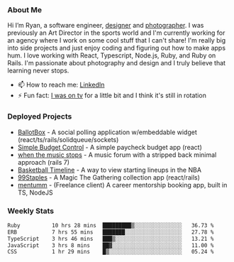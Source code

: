 ### About Me
Hi I’m Ryan, a software engineer, [designer](https://www.denvermullets.com/video) and [photographer](https://www.denvermullets.com/). I was previously an Art Director in the sports world and I'm currently working for an agency where I work on some cool stuff that I can't share! I'm really big into side projects and just enjoy coding and figuring out how to make apps hum. I love working with React, Typescript, Node.js, Ruby, and Ruby on Rails. I'm passionate about photography and design and I truly believe that learning never stops.

- 📫 How to reach me: [LinkedIn](https://www.linkedin.com/in/ryanvaznis)
- ⚡ Fun fact: [I was on tv](https://vimeo.com/381425882) for a little bit and I think it's still in rotation

### Deployed Projects
- [BallotBox](https://voteballotbox.com/) - A social polling application w/embeddable widget (react/ts/rails/solidqueue/sockets)
- [Simple Budget Control](https://simplebudgetcontrol.com/) - A simple paycheck budget app (react)
- [when the music stops](https://whenthemusicstops.net) - A music forum with a stripped back minimal approach (rails 7)
- [Basketball Timeline](https://basketball-timeline.com/?team=PHO&year=2023) - A way to view starting lineups in the NBA
- [99Staples](https://www.99staples.com/collections/denvermullets/9) - A Magic The Gathering collection app (react/rails)
- [mentumm](https://portal.mentumm.com/) - (Freelance client) A career mentorship booking app, built in TS, NodeJS

### Weekly Stats
<!--START_SECTION:waka-->

```txt
Ruby          10 hrs 28 mins  █████████▒░░░░░░░░░░░░░░░   36.73 %
ERB           7 hrs 55 mins   ███████░░░░░░░░░░░░░░░░░░   27.78 %
TypeScript    3 hrs 46 mins   ███▒░░░░░░░░░░░░░░░░░░░░░   13.21 %
JavaScript    3 hrs 8 mins    ██▓░░░░░░░░░░░░░░░░░░░░░░   11.00 %
CSS           1 hr 29 mins    █▒░░░░░░░░░░░░░░░░░░░░░░░   05.24 %
```

<!--END_SECTION:waka-->
